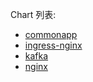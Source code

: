 Chart 列表:

- [commonapp](./commonapp/)
- [ingress-nginx](./ingress-nginx/)
- [kafka](./kafka/)
- [nginx](./nginx/)
